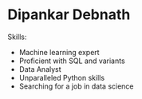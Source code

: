 # Dipankar Debnath
Skills:
- Machine learning expert
- Proficient with SQL and variants
- Data Analyst
- Unparalleled Python skills
- Searching for a job in data science
